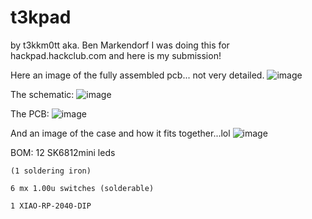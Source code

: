 # t3kpad
by t3kkm0tt aka. Ben Markendorf
I was doing this for hackpad.hackclub.com and here is my submission!

Here an image of the fully assembled pcb... not very detailed.
![image](https://github.com/user-attachments/assets/d9bb95cd-d14e-4676-bb40-4ea8719c3a90)

The schematic:
![image](https://github.com/user-attachments/assets/92d53e00-2281-41f9-af22-abc0383a2990)

The PCB:
![image](https://github.com/user-attachments/assets/580f8364-28da-413e-ab44-f3e74be159c7)

And an image of the case and how it fits together...lol
![image](https://github.com/user-attachments/assets/4d8f85d4-5eee-4210-ab2c-0666cdb9cc4d)

BOM:
	12 SK6812mini leds
 
 	(1 soldering iron)
  
	6 mx 1.00u switches (solderable)
 
 	1 XIAO-RP-2040-DIP
	
